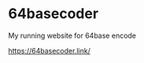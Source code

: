 # 64basecoder
My running website for 64base encode

<a href="https://64basecoder.link/" target="_blank">https://64basecoder.link/</a>
